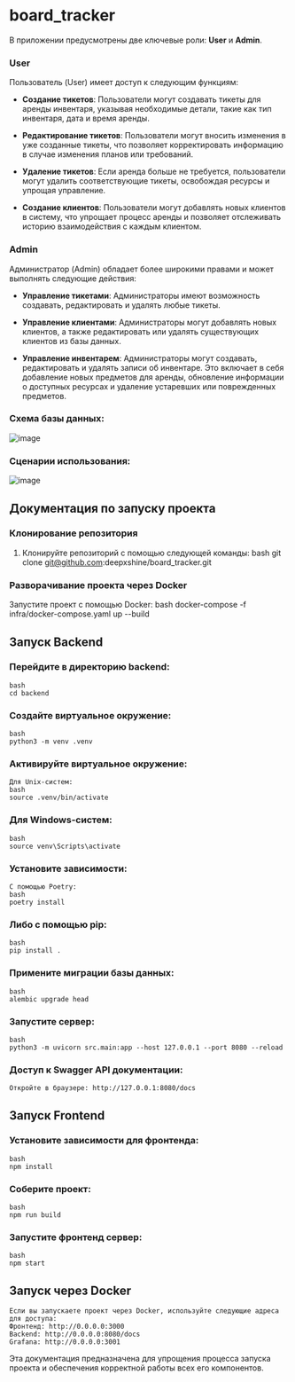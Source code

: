 # board_tracker

В приложении предусмотрены две ключевые роли: **User** и **Admin**.

### User
Пользователь (User) имеет доступ к следующим функциям:

- **Создание тикетов**: Пользователи могут создавать тикеты для аренды инвентаря, указывая необходимые детали, такие как тип инвентаря, дата и время аренды.
  
- **Редактирование тикетов**: Пользователи могут вносить изменения в уже созданные тикеты, что позволяет корректировать информацию в случае изменения планов или требований.

- **Удаление тикетов**: Если аренда больше не требуется, пользователи могут удалить соответствующие тикеты, освобождая ресурсы и упрощая управление.

- **Создание клиентов**: Пользователи могут добавлять новых клиентов в систему, что упрощает процесс аренды и позволяет отслеживать историю взаимодействия с каждым клиентом.

### Admin

Администратор (Admin) обладает более широкими правами и может выполнять следующие действия:

- **Управление тикетами**: Администраторы имеют возможность создавать, редактировать и удалять любые тикеты.

- **Управление клиентами**: Администраторы могут добавлять новых клиентов, а также редактировать или удалять существующих клиентов из базы данных.

- **Управление инвентарем**: Администраторы могут создавать, редактировать и удалять записи об инвентаре. Это включает в себя добавление новых предметов для аренды, обновление информации о доступных ресурсах и удаление устаревших или поврежденных предметов.
 
### Схема базы данных:
![image](https://github.com/user-attachments/assets/0cba8729-86f8-43a7-863d-06473d0478e5)

### Сценарии использования:
![image](https://github.com/user-attachments/assets/6d152d70-d7b4-4ac4-8f11-b10c9167d986)

## Документация по запуску проекта

### Клонирование репозитория

1. Клонируйте репозиторий с помощью следующей команды:
    bash
    git clone git@github.com:deepxshine/board_tracker.git

### Разворачивание проекта через Docker
Запустите проект с помощью Docker:
    bash
    docker-compose -f infra/docker-compose.yaml up --build

## Запуск Backend

### Перейдите в директорию backend:
    bash
    cd backend

### Создайте виртуальное окружение:
    bash
    python3 -m venv .venv

### Активируйте виртуальное окружение:
    Для Unix-систем:
    bash
    source .venv/bin/activate

### Для Windows-систем:
    bash
    source venv\Scripts\activate

### Установите зависимости:
    С помощью Poetry:
    bash
    poetry install

### Либо с помощью pip:
    bash
    pip install .

### Примените миграции базы данных:
    bash
    alembic upgrade head

### Запустите сервер:
    bash
    python3 -m uvicorn src.main:app --host 127.0.0.1 --port 8080 --reload

### Доступ к Swagger API документации:
    Откройте в браузере: http://127.0.0.1:8080/docs

##  Запуск Frontend

### Установите зависимости для фронтенда:
    bash
    npm install

### Соберите проект:
    bash
    npm run build

### Запустите фронтенд сервер:
    bash
    npm start

## Запуск через Docker
    Если вы запускаете проект через Docker, используйте следующие адреса для доступа:
    Фронтенд: http://0.0.0.0:3000
    Backend: http://0.0.0.0:8080/docs
    Grafana: http://0.0.0.0:3001

Эта документация предназначена для упрощения процесса запуска проекта и обеспечения корректной работы всех его компонентов.
